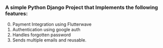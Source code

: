 ### A simple Python Django Project that Implements the following features:
0. Payment Integration using Flutterwave
1. Authentication using google auth
2. Handles forgotten password
3. Sends multiple emails and reusable.

